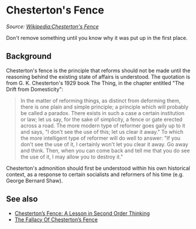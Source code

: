 # Chesterton's Fence

_Source: [Wikipedia:Chesterton's Fence](https://en.wikipedia.org/wiki/Wikipedia:Chesterton%27s_fence)_

Don't remove something until you know why it was put up in the first place.

## Background

Chesterton's fence is the principle that reforms should not be made until the reasoning behind the existing state of affairs is understood. The quotation is from G. K. Chesterton's 1929 book The Thing, in the chapter entitled "The Drift from Domesticity":

> In the matter of reforming things, as distinct from deforming them, there is one plain and simple principle; a principle which will probably be called a paradox. There exists in such a case a certain institution or law; let us say, for the sake of simplicity, a fence or gate erected across a road. The more modern type of reformer goes gaily up to it and says, "I don't see the use of this; let us clear it away." To which the more intelligent type of reformer will do well to answer: "If you don't see the use of it, I certainly won't let you clear it away. Go away and think. Then, when you can come back and tell me that you do see the use of it, I may allow you to destroy it."

Chesterton's admonition should first be understood within his own historical context, as a response to certain socialists and reformers of his time (e.g. George Bernard Shaw).

## See also

* [Chesterton’s Fence: A Lesson in Second Order Thinking](https://fs.blog/2020/03/chestertons-fence/)
* [The Fallacy Of Chesterton’s Fence](https://abovethelaw.com/2014/01/the-fallacy-of-chestertons-fence/?rf=1)